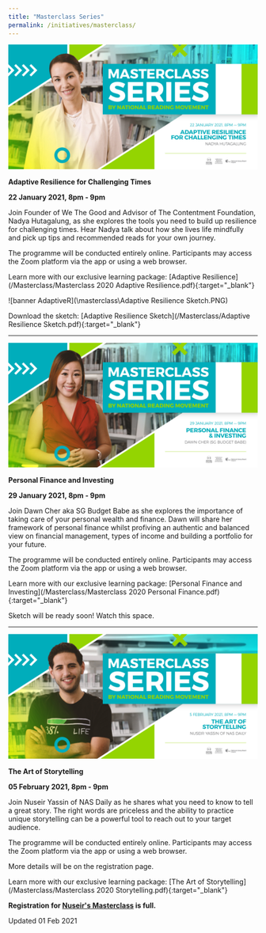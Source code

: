 ```yaml
---
title: "Masterclass Series"
permalink: /initiatives/masterclass/
---
```


![banner Masterclass](\masterclass\Masterclass_NADYA.jpg)

**Adaptive Resilience for Challenging Times**

**22 January 2021, 8pm - 9pm**

Join Founder of We The Good and Advisor of The Contentment Foundation, Nadya Hutagalung, as she explores the tools you need to build up resilience for challenging times. Hear Nadya talk about how she lives life mindfully and pick up tips and recommended reads for your own journey.

The programme will be conducted entirely online. Participants may access the Zoom platform via the app or using a web browser. 

Learn more with our exclusive learning package: [Adaptive Resilience](/Masterclass/Masterclass 2020 Adaptive Resilience.pdf){:target="_blank"}

![banner AdaptiveR](\masterclass\Adaptive Resilience Sketch.PNG)

Download the sketch: [Adaptive Resilience Sketch](/Masterclass/Adaptive Resilience Sketch.pdf){:target="_blank"}

---



![banner Masterclass](\masterclass\Masterclass_DAWN.jpg)

**Personal Finance and Investing**

**29 January 2021, 8pm - 9pm**

Join Dawn Cher aka SG Budget Babe as she explores the importance of taking care of your personal wealth and finance. Dawn will share her framework of personal finance whilst profiving an authentic and balanced view on financial management, types of income and building a portfolio for your future.

The programme will be conducted entirely online. Participants may access the Zoom platform via the app or using a web browser. 

Learn more with our exclusive learning package: [Personal Finance and Investing](/Masterclass/Masterclass 2020 Personal Finance.pdf){:target="_blank"}

Sketch will be ready soon! Watch this space.

---



![banner Masterclass](\masterclass\Masterclass_NUSEIR.jpg)

**The Art of Storytelling**

**05 February 2021, 8pm - 9pm**

Join Nuseir Yassin of NAS Daily as he shares what you need to know to tell a great story. The right words are priceless and the ability to practice unique storytelling can be a powerful tool to reach out to your target audience.

The programme will be conducted entirely online. Participants may access the Zoom platform via the app or using a web browser. 

More details will be on the registration page.  



Learn more with our exclusive learning package: [The Art of Storytelling](/Masterclass/Masterclass 2020 Storytelling.pdf){:target="_blank"}



**Registration for [Nuseir's Masterclass](https://go.gov.sg/nuseirmasterclass) is full.**





Updated 01 Feb 2021

